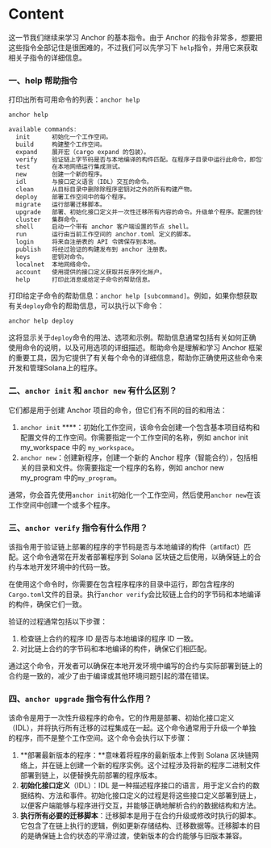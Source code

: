 # Content

这一节我们继续来学习 Anchor 的基本指令。由于 Anchor 的指令非常多，想要把这些指令全部记住是很困难的，不过我们可以先学习下 `help`指令，并用它来获取相关子指令的详细信息。

### 一、help 帮助指令

打印出所有可用命令的列表：`anchor help`

```rust
anchor help

available commands:
  init      初始化一个工作空间。
  build     构建整个工作空间。
  expand    展开宏（cargo expand 的包装）。
  verify    验证链上字节码是否与本地编译的构件匹配。在程序子目录中运行此命令，即包含程序的 Cargo.toml 文件的目录。
  test      在本地网络运行集成测试。
  new       创建一个新的程序。
  idl       与接口定义语言（IDL）交互的命令。
  clean     从目标目录中删除除程序密钥对之外的所有构建产物。
  deploy    部署工作空间中的每个程序。
  migrate   运行部署迁移脚本。
  upgrade   部署、初始化接口定义并一次性迁移所有内容的命令。升级单个程序。配置的钱包必须是升级权限。
  cluster   集群命令。
  shell     启动一个带有 anchor 客户端设置的节点 shell。
  run       运行由当前工作空间的 anchor.toml 定义的脚本。
  login     将来自注册表的 API 令牌保存到本地。
  publish   将经过验证的构建发布到 anchor 注册表。
  keys      密钥对命令。
  localnet  本地网络命令。
  account   使用提供的接口定义获取并反序列化帐户。
  help      打印此消息或给定子命令的帮助信息。
```

打印给定子命令的帮助信息：`anchor help [subcommand]`。例如，如果你想获取有关`deploy`命令的帮助信息，可以执行以下命令：

```rust
anchor help deploy
```

这将显示关于`deploy`命令的用法、选项和示例。帮助信息通常包括有关如何正确使用命令的说明，以及可用选项的详细描述。帮助命令是理解和学习 Anchor 框架的重要工具，因为它提供了有关每个命令的详细信息，帮助你正确使用这些命令来开发和管理Solana上的程序。

### 二、**`anchor init` 和 `anchor new` 有什么区别？**

它们都是用于创建 Anchor 项目的命令，但它们有不同的目的和用法：

1. `anchor init` ****：初始化工作空间，该命令会创建一个包含基本项目结构和配置文件的工作空间。你需要指定一个工作空间的名称，例如 anchor init my_workspace 中的 `my_workspace`。
2. `anchor new`：创建新程序，创建一个新的 Anchor 程序（智能合约），包括相关的目录和文件。你需要指定一个程序的名称，例如 anchor new my_program 中的`my_program`。

通常，你会首先使用`anchor init`初始化一个工作空间，然后使用`anchor new`在该工作空间中创建一个或多个程序。

### 三、`anchor verify` 指令有什么作用？

该指令用于验证链上部署的程序的字节码是否与本地编译的构件（artifact）匹配。这个命令通常在开发者部署程序到 Solana 区块链之后使用，以确保链上的合约与本地开发环境中的代码一致。

在使用这个命令时，你需要在包含程序程序的目录中运行，即包含程序的`Cargo.toml`文件的目录。执行`anchor verify`会比较链上合约的字节码和本地编译的构件，确保它们一致。

验证的过程通常包括以下步骤：

1. 检查链上合约的程序 ID 是否与本地编译的程序 ID 一致。
2. 对比链上合约的字节码和本地编译的构件，确保它们相匹配。

通过这个命令，开发者可以确保在本地开发环境中编写的合约与实际部署到链上的合约是一致的，减少了由于编译或其他环境问题引起的潜在错误。

### 四、`anchor upgrade` 指令有什么作用？

该命令是用于一次性升级程序的命令。它的作用是部署、初始化接口定义（IDL），并将执行所有迁移的过程集成在一起。这个命令通常用于升级一个单独的程序，而不是整个工作空间。这个命令会执行以下步骤：

1. **部署最新版本的程序：**意味着将程序的最新版本上传到 Solana 区块链网络上，并在链上创建一个新的程序实例。这个过程涉及将新的程序二进制文件部署到链上，以便替换先前部署的程序版本。
2. **初始化接口定义**（IDL）：IDL 是一种描述程序接口的语言，用于定义合约的数据结构、方法和事件。初始化接口定义的过程是将这些接口定义部署到链上，以便客户端能够与程序进行交互，并能够正确地解析合约的数据结构和方法。
3. **执行所有必要的迁移脚本**：迁移脚本是用于在合约升级或修改时执行的脚本。它包含了在链上执行的逻辑，例如更新存储结构、迁移数据等。迁移脚本的目的是确保链上合约状态的平滑过渡，使新版本的合约能够与旧版本兼容。